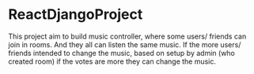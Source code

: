 # ReactDjangoProject

This project aim to build music controller, where some users/ friends can join in rooms. 
And they all can listen the same music. If the more users/ friends intended to change the music, based on setup by admin (who created room) if the votes are more they can change the music.

